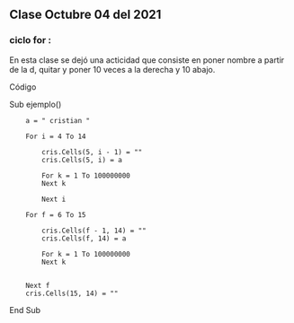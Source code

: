 ## Clase Octubre 04 del 2021

### ciclo for :


En esta clase se dejó una acticidad que consiste en poner nombre a partir de la d, quitar y poner 10 veces a la derecha y 10 abajo.

Código

Sub ejemplo()
        
        a = " cristian "
        
        For i = 4 To 14
        
            cris.Cells(5, i - 1) = ""
            cris.Cells(5, i) = a
        
            For k = 1 To 100000000
            Next k

            Next i

        For f = 6 To 15

            cris.Cells(f - 1, 14) = ""
            cris.Cells(f, 14) = a
            
            For k = 1 To 100000000
            Next k
            

        Next f
        cris.Cells(15, 14) = ""
End Sub